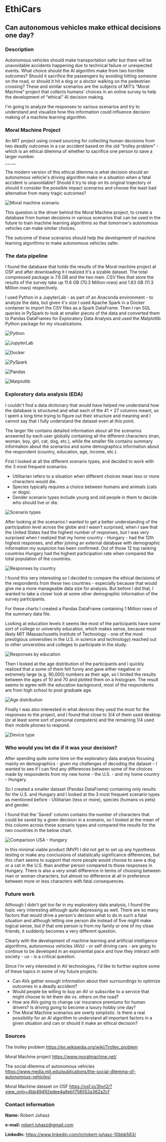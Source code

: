 # EthiCars
## Can autonomous vehicles make ethical decisions one day?



### Description

Autonomous vehicles should make transportation safer but there will be unavoidable accidents happening due to technical failure or unexpected events. What choice should the AI algorithm make from two horrible outcomes? Should it sacrifice the passengers by avoiding hitting someone on the road, or should it hit a dog or a doctor walking on the pedestrian crossing? These and similar scenarios are the subjects of MIT’s “Moral Machine” project that collects humans’ choices in an online survey to help the development of “ethical” AI decision making.

I'm going to analyze the responses to various scenarios and try to understand and visualize how this information could influence decision making of a machine learning algorithm.



### Moral Machine Project

An MIT project using crowd sourcing for collecting human decisions from two deadly outcomes in a car accident based on the old "trolley problem" - which is an ethical dilemma of whether to sacrifice one person to save a larger number.

<img src="images/trolley_problem.jpg" alt="Trolley problem" style="zoom:30%;" />

The modern version of this ethical dilemma is what decision should an autonomous vehicle's driving algorithm make in a situation when a fatal accident is unavoidable? Should it try to stop on its original trajectory or should it consider the possible impact scenarios and choose the least bad alternative from many tragic outcomes?

![Moral machine scenario](images/moral_machine.jpg)

This question is the driver behind the Moral Machine project, to create a database from human decisions in various scenarios that can be used in the future to train machine learning algorithms so that tomorrow's autonomous vehicles can make similar choices.

The outcome of these scenarios should help the development of machine learning algorithms to make  autonomous vehicles safer.



### The data pipeline

I found the database that holds the results of the Moral machine project at OSF and after downloading it I realized it's a sizable dataset. The total compressed package is 7.6 GB and the two main .CSV files that store the results of the survey take up 11.6 GB (70.3 Million rows) and 1.83 GB (11.3 Million rows) respectively.

I used Python in a JupyterLab - as part of an Anaconda environment - to analyze the data, but given it's size I used Apache Spark in a Docker container to import the CSV files as a Spark DataFrame. Then I ran SQL queries in PySpark to look at smaller pieces of the data and converted them to Pandas DataFrames for Exploratory Data Analysis and used the Matplotlib Python package for my visualizations.

<img src="images/python.png" alt="Python"  />

![JupyterLab](images/jlab_conda.jpeg)

![Docker](images/docker.png)

<img src="images/pyspark_sql.png" alt="PySpark"  />

![Pandas](images/pandas.png)

![Matplotlib](images/matplotlib.png)



### Exploratory data analysis (EDA)

I couldn't find a data dictionary that would have helped me understand how the database is structured and what each of the 41 + 27 columns meant, so I spent a long time trying to figure out their structure and meaning and I cannot say that I fully understand the dataset even at this point.

The larger file contains detailed information about all the scenarios answered by each user globally containing all the different characters (man, woman, boy, girl, cat, dog, etc.), while the smaller file contains summary information about the scenarios and some demographics information about the respondent (country, education, age, income, etc.).

First I looked at all the different scenario types, and decided to work with the 3 most frequent scenarios.

* Utilitarian refers to a situation when different choices mean less or more characters would die.
* Species typically requires a choice between humans and animals (cats or dogs).
* Gender scenario types include young and old people in them to decide who should live or die.

![Scenario types](images/scenario_types.png)

After looking at the scenarios I wanted to get a better understanding of the participation level across the globe and I wasn't surprised, when I saw that the United States had the highest number of responses, but I was very surprised when I realized that my home country - Hungary - had the 12th highest responses, and after joining an external database with demographic information my suspicion has been confirmed. Out of those 12 top ranking countries Hungary had the highest participation rate when compared the total population of the countries.

![Responses by country](images/responses_by_country.png)

I found this very interesting so I decided to compare the ethical decisions of the respondents from these two countries - especially because that would give me a more manageable data size for analysis. But before I did that, I wanted to take a closer look at some other demographic information of the survey participants.

For these charts I created a Pandas DataFrame containing 1 Million rows of the summary data file.

Looking at education levels it seems like most of the participants have some sort of college or university education, which makes sense, because most likely MIT (Massachusetts Institute of Technology - one of the most prestigious universities in the U.S. in science and technology) reached out to other universities and colleges to participate in the study.

![Responses by education](images/responses_by_education.png)

Then I looked at the age distribution of the participants and I quickly realized that a some of them felt funny and gave either negative or extremely large (e.g. 90,000) numbers as their age, so I limited the results between the ages of 10 and 70 and plotted them on a histogram. The result seems to agree with the education background, most of the respondents  are from high school to post graduate age.

![Age distribution](images/age_dist.png)

Finally I was also interested in what devices they used the most for the responses to the project, and I found that close to 3/4 of them used desktop (or at least some sort of personal computers) and the remaining 1/4 used their mobile phones to respond.

![Device type](images/device_type.png)



### Who would you let die if it was your decision?

After spending quite some time on the exploratory data analysis focusing mainly on demographics - given my challenges of decoding the dataset - I wanted to see if I can find any differences between some of the choices made by respondents from my new home - the U.S. - and my home country - Hungary.

So I created a smaller dataset (Pandas DataFrame) containing only results for the U.S. and Hungary and I looked at the 3 most frequent scenario types as mentioned before - Utilitarian (less or more), species (humans vs pets) and gender.

I found that the 'Saved' column contains the number of characters that could be saved by a given decision in a scenario, so I looked at the mean of this column across these scenario types and compared the results for the two countries in the below chart.

![Comparison USA - Hungary](images/comparison_USA_HUN.png)

In this minimal viable product (MVP) I did not get to set up any hypothesis testing or make any conclusions of statistically significance differences, but this chart seems to support that more people would choose to save a dog or a cat in the U.S. than another person compared to those responses in Hungary. There is also a very small difference in terms of choosing between man or woman characters, but almost no difference at all in preference between more or less characters with fatal consequences.



### Future work

Although I didn't get too far in my exploratory data analysis, I found the topic very interesting although quite depressing as well. There are so many factors that would drive a person's decision what to do in such a fatal situation and although letting one person die instead of five might make logical sense, but if that one person is from my family or one of my close friends, it suddenly becomes a very different question.

Clearly with the development of machine learning and artificial intelligence algorithms, autonomous vehicles (AVs) - or self driving cars - are going to continue to be developed in an exponential pace and how they interact with society - us - is a critical question.

Since I'm very interested in AV technologies, I'd like to further explore some of these topics in some of my future projects:

* Can AVs gather enough information about their surroundings to optimize outcomes in a deadly accident?
* Would people be willing to buy an AV or subscribe to a service that might choose to let them die vs. others on the road?
* How are AVs going to change car insurance premiums for human drivers? Is driving going to become a luxury hobby one day?
* The Moral Machine scenarios are overly simplistic. Is there a real possibility for an AI algorithm to understand all important factors in a given situation and can or should it make an ethical decision?



### Sources

The trolley problem https://en.wikipedia.org/wiki/Trolley_problem

Moral Machine project https://www.moralmachine.net/

The social dilemma of autonomous vehicles https://www.media.mit.edu/publications/the-social-dilemma-of-autonomous-vehicles/

Moral Machine dataset on OSF https://osf.io/3hvt2/?view_only=4bb49492edee4a8eb1758552a362a2cf



### Contact information

**Name:** Robert Juhasz

**e-mail:** robert.juhasz@gmail.com

**LinkedIn:** https://www.linkedin.com/in/robert-juhasz-10bbb563/


